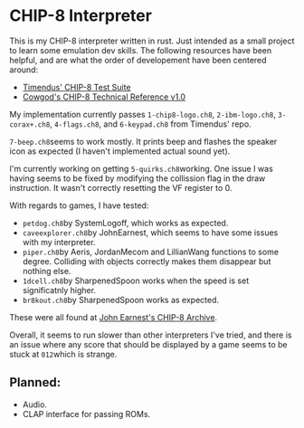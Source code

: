 # CHIP-8 Interpreter
This is my CHIP-8 interpreter written in rust. Just intended as a small project to learn some emulation dev skills. The following resources have been helpful, and are what the order of developement have been centered around:

+ [Timendus' CHIP-8 Test Suite](https://github.com/Timendus/chip8-test-suite)
+ [Cowgod's CHIP-8 Technical Reference v1.0](http://devernay.free.fr/hacks/chip8/C8TECH10.HTM)

My implementation currently passes `1-chip8-logo.ch8`, `2-ibm-logo.ch8`, `3-corax+.ch8`, `4-flags.ch8`, and `6-keypad.ch8` from Timendus' repo.

`7-beep.ch8`seems to work mostly. It prints beep and flashes the speaker icon as expected (I haven't implemented actual sound yet).

I'm currently working on getting `5-quirks.ch8`working. One issue I was having seems to be fixed by modifying the collission flag in the draw instruction. It wasn't correctly resetting the VF register to 0.

With regards to games, I have tested:
+ `petdog.ch8`by SystemLogoff, which works as expected.
+ `caveexplorer.ch8`by JohnEarnest, which seems to have some issues with my interpreter.
+ `piper.ch8`by Aeris, JordanMecom and LillianWang functions to some degree. Colliding with objects correctly makes them disappear but nothing else.
+ `1dcell.ch8`by SharpenedSpoon works when the speed is set significatnly higher.
+ `br8kout.ch8`by SharpenedSpoon works as expected.

These were all found at [John Earnest's CHIP-8 Archive](https://johnearnest.github.io/chip8Archive/?sort=platform).

Overall, it seems to run slower than other interpreters I've tried, and there is an issue where any score that should be displayed by a game seems to be stuck at `012`which is strange.

## Planned:
+ Audio.
+ CLAP interface for passing ROMs.
